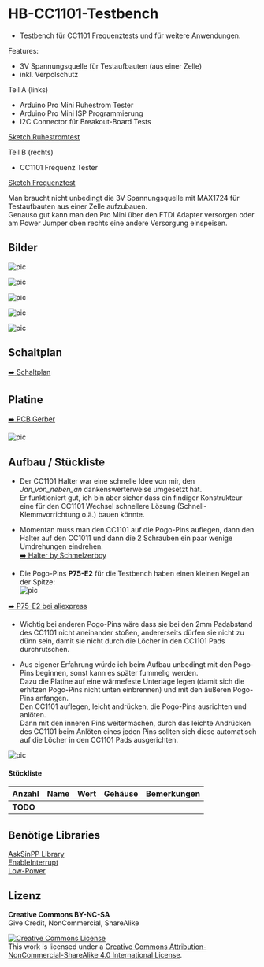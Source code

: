 
# HB-CC1101-Testbench

- Testbench für CC1101 Frequenztests und für weitere Anwendungen.

Features:<br>
- 3V Spannungsquelle für Testaufbauten (aus einer Zelle)
- inkl. Verpolschutz

Teil A (links)<br>
- Arduino Pro Mini Ruhestrom Tester
- Arduino Pro Mini ISP Programmierung
- I2C Connector für Breakout-Board Tests

[Sketch Ruhestromtest](https://github.com/TomMajor/SmartHome/tree/master/Info/Ruhestrom#%C3%BCberpr%C3%BCfung-des-avr-ruhestroms-power-down-mode)

Teil B (rechts)<br>
- CC1101 Frequenz Tester

[Sketch Frequenztest](https://github.com/pa-pa/AskSinPP/tree/master/examples/FreqTest)

Man braucht nicht unbedingt die 3V Spannungsquelle mit MAX1724 für Testaufbauten aus einer Zelle aufzubauen.<br>
Genauso gut kann man den Pro Mini über den FTDI Adapter versorgen oder am Power Jumper oben rechts eine andere Versorgung einspeisen.


## Bilder

![pic](Images/HB-CC1101-Testbench_1.jpg)

![pic](Images/HB-CC1101-Testbench_2.jpg)

![pic](Images/HB-CC1101-Testbench_3.jpg)

![pic](Images/HB-CC1101-Testbench_4.jpg)

![pic](Images/HB-CC1101-Testbench_5.png)


## Schaltplan

[:arrow_right: Schaltplan](PCB/Files/HB-CC1101-TestBench.pdf)


## Platine

[:arrow_right: PCB Gerber](PCB)

![pic](Images/HB-CC1101-Testbench_PCB.png)


## Aufbau / Stückliste

- Der CC1101 Halter war eine schnelle Idee von mir, den *Jan_von_neben_an* dankenswerterweise umgesetzt hat.<br>
Er funktioniert gut, ich bin aber sicher dass ein findiger Konstrukteur eine für den CC1101 Wechsel schnellere Lösung (Schnell-Klemmvorrichtung o.ä.) bauen könnte.<br>

- Momentan muss man den CC1101 auf die Pogo-Pins auflegen, dann den Halter auf den CC1011 und dann die 2 Schrauben ein paar wenige Umdrehungen eindrehen.<br>
[:arrow_right: Halter by Schmelzerboy](https://www.thingiverse.com/thing:4002846)

- Die Pogo-Pins **P75-E2** für die Testbench haben einen kleinen Kegel an der Spitze:<br>
![pic](Images/Pogo_pin_P75_E2.png)

[:arrow_right: P75-E2 bei aliexpress](https://de.aliexpress.com/item/32874022638.html?transAbTest=ae803_3)

- Wichtig bei anderen  Pogo-Pins wäre dass sie bei den 2mm Padabstand des CC1101 nicht aneinander stoßen, andererseits dürfen sie nicht zu dünn sein, damit sie nicht durch die Löcher in den CC1101 Pads durchrutschen.

- Aus eigener Erfahrung würde ich beim Aufbau unbedingt mit den Pogo-Pins beginnen, sonst kann es später fummelig werden.<br>
Dazu die Platine auf eine wärmefeste Unterlage legen (damit sich die erhitzen Pogo-Pins nicht unten einbrennen) und mit den äußeren Pogo-Pins anfangen.<br>
Den CC1101 auflegen, leicht andrücken, die Pogo-Pins ausrichten und anlöten.<br>
Dann mit den inneren Pins weitermachen, durch das leichte Andrücken des CC1101 beim Anlöten eines jeden Pins sollten sich diese automatisch auf die Löcher in den CC1101 Pads ausgerichten.

![pic](Images/HB-CC1101-Testbench_Aufbau.jpg)

#### Stückliste

| Anzahl	| Name	    | Wert	            | Gehäuse       | Bemerkungen |
|---|---|---|---|---|
|**TODO**|||||


## Benötige Libraries

[AskSinPP Library](https://github.com/pa-pa/AskSinPP)</br>
[EnableInterrupt](https://github.com/GreyGnome/EnableInterrupt)</br>
[Low-Power](https://github.com/rocketscream/Low-Power)


## Lizenz

**Creative Commons BY-NC-SA**<br>
Give Credit, NonCommercial, ShareAlike

<a rel="license" href="http://creativecommons.org/licenses/by-nc-sa/4.0/"><img alt="Creative Commons License" style="border-width:0" src="https://i.creativecommons.org/l/by-nc-sa/4.0/88x31.png" /></a><br />This work is licensed under a <a rel="license" href="http://creativecommons.org/licenses/by-nc-sa/4.0/">Creative Commons Attribution-NonCommercial-ShareAlike 4.0 International License</a>.
